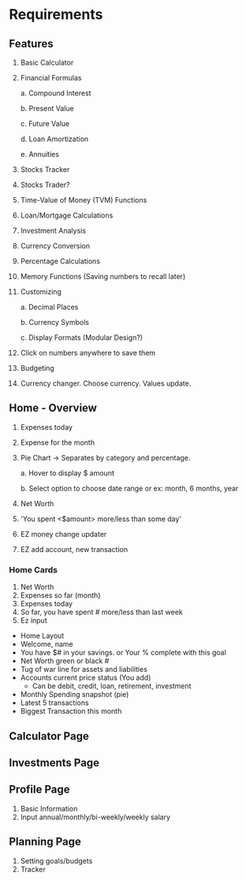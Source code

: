 # Requirements

## Features

1. Basic Calculator
2. Financial Formulas

	a. Compound Interest

	b. Present Value

	c. Future Value

	d. Loan Amortization

	e. Annuities

3. Stocks Tracker
4. Stocks Trader?
5. Time-Value of Money (TVM) Functions
6. Loan/Mortgage Calculations
7. Investment Analysis
8. Currency Conversion
9. Percentage Calculations
10. Memory Functions (Saving numbers to recall later)
11. Customizing
    
	a. Decimal Places

	b. Currency Symbols

	c. Display Formats (Modular Design?)

12. Click on numbers anywhere to save them
13. Budgeting
14. Currency changer. Choose currency. Values update.

## Home - Overview

1. Expenses today
2. Expense for the month
3. Pie Chart -> Separates by category and percentage.

   a. Hover to display $ amount

   b. Select option to choose date range or ex: month, 6 months, year

4. Net Worth
5. 'You spent <$amount> more/less than some day'
6. EZ money change updater
7. EZ add account, new transaction

### Home Cards

1. Net Worth
2. Expenses so far (month)
3. Expenses today
4. So far, you have spent # more/less than last week
5. Ez input

- Home Layout
- Welcome, name
- You have $# in your savings. or Your % complete with this goal
- Net Worth green or black #
- Tug of war line for assets and liabilities
- Accounts current price status (You add) 
  - Can be debit, credit, loan, retirement, investment
- Monthly Spending snapshot (pie)
- Latest 5 transactions
- Biggest Transaction this month

## Calculator Page

## Investments Page

## Profile Page

1. Basic Information
2. Input annual/monthly/bi-weekly/weekly salary

## Planning Page

1. Setting goals/budgets
2. Tracker